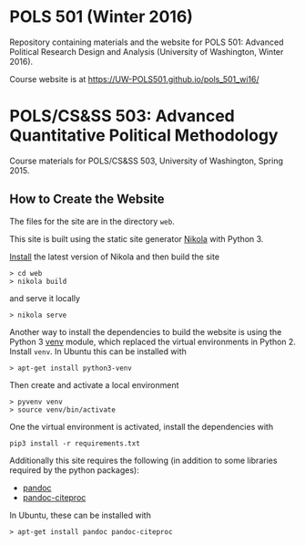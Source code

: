 # POLS 501 (Winter 2016)

Repository containing materials and the website for POLS 501: Advanced Political Research Design and Analysis (University of Washington, Winter 2016).

Course website is at https://UW-POLS501.github.io/pols_501_wi16/

# POLS/CS&SS 503: Advanced Quantitative Political Methodology

Course materials for POLS/CS&SS 503, University of Washington, Spring 2015.

## How to Create the Website

The files for the site are in the directory `web`.

This site is built using the static site generator [Nikola](http://getnikola.com/) with Python 3. 

[Install](http://getnikola.com/handbook.html#installing-nikola) the latest version of Nikola and then build the site

```console
> cd web
> nikola build
```
and serve it locally
```console
> nikola serve
```

Another way to install the dependencies to build the website is using the Python 3 [venv](https://docs.python.org/3/library/venv.html) module, which replaced the virtual environments in Python 2.
Install `venv`. In Ubuntu this can be installed with
```console
> apt-get install python3-venv
```
Then create and activate a local environment
```
> pyvenv venv
> source venv/bin/activate
```
One the virtual environment is activated, install the dependencies with
```
pip3 install -r requirements.txt
```

Additionally this site requires the following (in addition to some libraries required by the python packages):

- [pandoc](http://johnmacfarlane.net/pandoc/)
- [pandoc-citeproc](https://github.com/jgm/pandoc-citeproc)

In Ubuntu, these can be installed with
```console
> apt-get install pandoc pandoc-citeproc
```


<!--  LocalWords:  nikola cd venv python3 pyvenv txt pandoc citeproc
 -->

